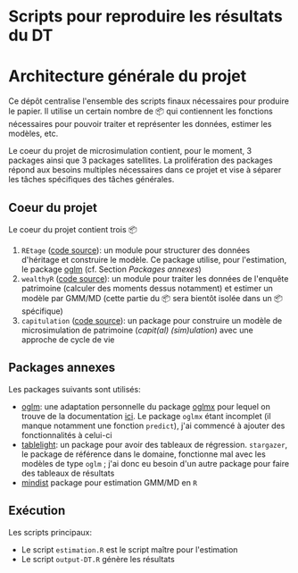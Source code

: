 # Scripts pour reproduire les résultats du DT

<!-- badges: start -->
<!-- badges: end -->


# Architecture générale du projet

Ce dépôt centralise l'ensemble des scripts finaux nécessaires pour produire le papier. Il utilise un certain nombre de :package: qui contiennent les fonctions nécessaires pour pouvoir traiter et représenter les données, estimer les modèles, etc. 

Le coeur du projet de microsimulation contient, pour le moment, 3 packages ainsi que 3 packages satellites. La prolifération des packages répond aux besoins multiples nécessaires dans ce projet et vise à séparer les tâches spécifiques des tâches générales. 

## Coeur du projet

Le coeur du projet contient trois :package:

1. `REtage` ([code source](https://git.stable.innovation.insee.eu/microsimulation/retage)): un module pour structurer des données d'héritage et construire le modèle. Ce package utilise, pour l'estimation, le package [oglm](https://github.com/linogaliana/oglm) (cf. Section *Packages annexes*)
2. `wealthyR` ([code source](https://git.stable.innovation.insee.eu/microsimulation/wealthyr)): un module pour traiter les données de l'enquête patrimoine (calculer des moments dessus notamment) et estimer un modèle par GMM/MD (cette partie du :package: sera bientôt isolée dans un :package: spécifique)
3. `capitulation` ([code source](https://git.stable.innovation.insee.eu/microsimulation/capitulation)): un package pour construire un modèle de microsimulation de patrimoine (*capit(al) (sim)ulation*) avec une approche de cycle de vie


## Packages annexes

Les packages suivants sont utilisés:

* [oglm](https://github.com/linogaliana/oglm.git): une adaptation personnelle du package [oglmx](https://cran.r-project.org/web/packages/oglmx/index.html) pour lequel on trouve de la documentation [ici](https://cran.r-project.org/web/packages/oglmx/vignettes/oglmxVignette.pdf). Le package `oglmx` étant incomplet (il manque notamment une fonction `predict`), j'ai commencé à ajouter des fonctionnalités à celui-ci
* [tablelight](https://github.com/linogaliana/tablelight): un package pour avoir des tableaux de régression. `stargazer`, le package de référence dans le domaine, fonctionne mal avec les modèles de type `oglm` ; j'ai donc eu besoin d'un autre package pour faire des tableaux de résultats
* [mindist](https://github.com/linogaliana/mindist) package pour estimation GMM/MD en `R`

## Exécution

Les scripts principaux:

- Le script `estimation.R` est le script maître pour l'estimation
- Le script `output-DT.R` génère les résultats


